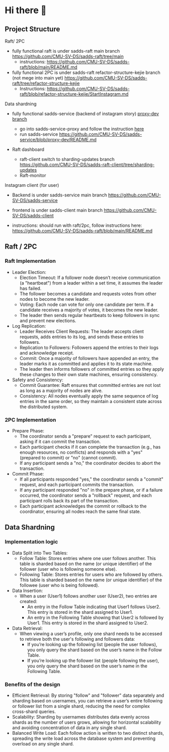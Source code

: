 # Hi there 👋


## Project Structure

Raft/ 2PC

- fully functional raft is under sadds-raft main branch https://github.com/CMU-SV-DS/sadds-raft/tree/main
  - instructions: https://github.com/CMU-SV-DS/sadds-raft/blob/main/README.md
- fully functional 2PC is under sadds-raft refactor-structure-kejie branch (not mege into main yet) https://github.com/CMU-SV-DS/sadds-raft/tree/refactor-structure-kejie
  - Instructions: https://github.com/CMU-SV-DS/sadds-raft/blob/refactor-structure-kejie/StartInstagram.md

Data shardning
- fully functional sadds-service (backend of instagram story) [proxy-dev branch](https://github.com/CMU-SV-DS/sadds-service)
  - go into sadds-service-proxy and follow the instruction [here](https://github.com/CMU-SV-DS/sadds-service/tree/proxy-dev/sadds-service-proxy)
  - run sadds-service https://github.com/CMU-SV-DS/sadds-service/blob/proxy-dev/README.md

 - Raft dashboard
   - raft-client switch to sharding-updates branch https://github.com/CMU-SV-DS/sadds-raft-client/tree/sharding-updates
   - Raft-monitor

Instagram client (for user)

- Backend is under sadds-service main branch https://github.com/CMU-SV-DS/sadds-service
- frontend is under sadds-client main branch https://github.com/CMU-SV-DS/sadds-client

- instructions: should run with raft/2pc, follow instructions here: https://github.com/CMU-SV-DS/sadds-raft/blob/main/README.md



## Raft / 2PC

### Raft Implementation

- Leader Election:
  - Election Timeout: If a follower node doesn’t receive communication (a "heartbeat") from a leader within a set time, it assumes the leader has failed.
  - The follower becomes a candidate and requests votes from other nodes to become the new leader.
  - Voting: Each node can vote for only one candidate per term. If a candidate receives a majority of votes, it becomes the new leader.
  - The leader then sends regular heartbeats to keep followers in sync and prevent new elections.
- Log Replication:
  - Leader Receives Client Requests: The leader accepts client requests, adds entries to its log, and sends these entries to followers.
  - Replication to Followers: Followers append the entries to their logs and acknowledge receipt.
  - Commit: Once a majority of followers have appended an entry, the leader marks it as committed and applies it to its state machine.
  - The leader then informs followers of committed entries so they apply these changes to their own state machines, ensuring consistency.
- Safety and Consistency:
  - Commit Guarantee: Raft ensures that committed entries are not lost as long as a majority of nodes are alive.
  - Consistency: All nodes eventually apply the same sequence of log entries in the same order, so they maintain a consistent state across the distributed system.

### 2PC Implementation

- Prepare Phase:
  - The coordinator sends a "prepare" request to each participant, asking if it can commit the transaction.
  - Each participant checks if it can complete the transaction (e.g., has enough resources, no conflicts) and responds with a "yes" (prepared to commit) or "no" (cannot commit).
  - If any participant sends a "no," the coordinator decides to abort the transaction.
- Commit Phase:
  - If all participants responded "yes," the coordinator sends a "commit" request, and each participant commits the transaction.
  - If any participant responded "no" in the prepare phase, or if a failure occurred, the coordinator sends a "rollback" request, and each participant rolls back its part of the transaction.
  - Each participant acknowledges the commit or rollback to the coordinator, ensuring all nodes reach the same final state.


## Data Shardning

### Implementation logic

- Data Split into Two Tables:
  - Follow Table: Stores entries where one user follows another. This table is sharded based on the name (or unique identifier) of the follower (user who is following someone else).
  - Following Table: Stores entries for users who are followed by others. This table is sharded based on the name (or unique identifier) of the followee (user who is being followed).
- Data Insertion:
  - When a user (User1) follows another user (User2), two entries are created:
    - An entry in the Follow Table indicating that User1 follows User2. This entry is stored in the shard assigned to User1.
    - An entry in the Following Table showing that User2 is followed by User1. This entry is stored in the shard assigned to User2.
- Data Retrieval:
  - When viewing a user’s profile, only one shard needs to be accessed to retrieve both the user's following and followers data:
    - If you’re looking up the following list (people the user follows), you only query the shard based on the user’s name in the Follow Table.
    - If you’re looking up the follower list (people following the user), you only query the shard based on the user’s name in the Following Table.

 ### Benefits of the design

- Efficient Retrieval: By storing "follow" and "follower" data separately and sharding based on usernames, you can retrieve a user’s entire following or follower list from a single shard, reducing the need for complex cross-shard queries.
- Scalability: Sharding by usernames distributes data evenly across shards as the number of users grows, allowing for horizontal scalability and avoiding concentration of data in any single shard.
- Balanced Write Load: Each follow action is written to two distinct shards, spreading the write load across the database system and preventing overload on any single shard.



